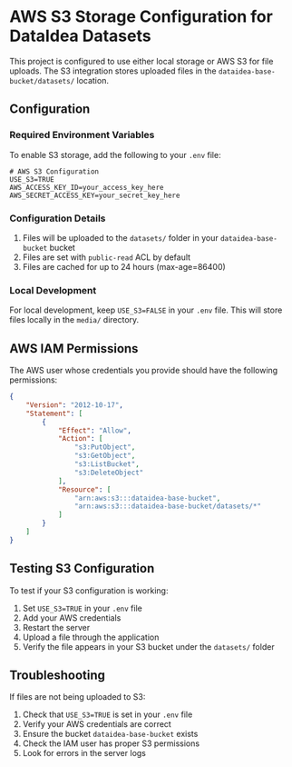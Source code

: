 # AWS S3 Storage Configuration for DataIdea Datasets

This project is configured to use either local storage or AWS S3 for file uploads. The S3 integration stores uploaded files in the `dataidea-base-bucket/datasets/` location.

## Configuration

### Required Environment Variables

To enable S3 storage, add the following to your `.env` file:

```
# AWS S3 Configuration
USE_S3=TRUE
AWS_ACCESS_KEY_ID=your_access_key_here
AWS_SECRET_ACCESS_KEY=your_secret_key_here
```

### Configuration Details

1. Files will be uploaded to the `datasets/` folder in your `dataidea-base-bucket` bucket
2. Files are set with `public-read` ACL by default
3. Files are cached for up to 24 hours (max-age=86400)

### Local Development

For local development, keep `USE_S3=FALSE` in your `.env` file. This will store files locally in the `media/` directory.

## AWS IAM Permissions

The AWS user whose credentials you provide should have the following permissions:

```json
{
    "Version": "2012-10-17",
    "Statement": [
        {
            "Effect": "Allow",
            "Action": [
                "s3:PutObject",
                "s3:GetObject",
                "s3:ListBucket",
                "s3:DeleteObject"
            ],
            "Resource": [
                "arn:aws:s3:::dataidea-base-bucket",
                "arn:aws:s3:::dataidea-base-bucket/datasets/*"
            ]
        }
    ]
}
```

## Testing S3 Configuration

To test if your S3 configuration is working:

1. Set `USE_S3=TRUE` in your `.env` file
2. Add your AWS credentials
3. Restart the server
4. Upload a file through the application
5. Verify the file appears in your S3 bucket under the `datasets/` folder

## Troubleshooting

If files are not being uploaded to S3:

1. Check that `USE_S3=TRUE` is set in your `.env` file
2. Verify your AWS credentials are correct
3. Ensure the bucket `dataidea-base-bucket` exists
4. Check the IAM user has proper S3 permissions
5. Look for errors in the server logs 